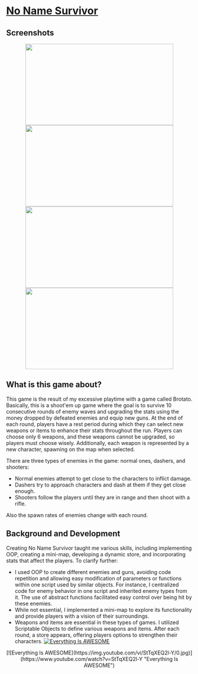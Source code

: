 # [No Name Survivor](https://fikretgezer.itch.io/no-name-survivors)
## Screenshots
<div align="center">
  <img src="https://github.com/FikretGezer/NoNameSurvivor/assets/64322071/64c53fc5-658e-4e04-86ff-69b687758d30" width="400" height="220">
  <img src="https://github.com/FikretGezer/NoNameSurvivor/assets/64322071/267c9de7-248e-45d5-8a89-d99964ce0a76" width="400" height="220"> 
  <img src="https://github.com/FikretGezer/NoNameSurvivor/assets/64322071/c448d012-422f-4867-a0b3-ca09632a84aa" width="400" height="220"> 
  <img src="https://github.com/FikretGezer/NoNameSurvivor/assets/64322071/123d6950-2f22-4e27-aca9-8eaa0bd61c07" width="400" height="220"> 
</div>

## What is this game about?
This game is the result of my excessive playtime with a game called Brotato. Basically, this is a shoot'em up game where the goal is to survive 10 consecutive rounds of enemy waves and upgrading the stats using the money dropped by defeated enemies and equip new guns. At the end of each round, players have a rest period during which they can select new weapons or items to enhance their stats throughout the run. Players can choose only 6 weapons, and these weapons cannot be upgraded, so players must choose wisely. Additionally, each weapon is represented by a new character, spawning on the map when selected.

There are three types of enemies in the game: normal ones, dashers, and shooters:
* Normal enemies attempt to get close to the characters to inflict damage.
* Dashers try to approach characters and dash at them if they get close enough.
* Shooters follow the players until they are in range and then shoot with a rifle.

Also the spawn rates of enemies change with each round.

## Background and Development
Creating No Name Survivor taught me various skills, including implementing OOP, creating a mini-map, developing a dynamic store, and incorporating stats that affect the players. To clarify further:
* I used OOP to create different enemies and guns, avoiding code repetition and allowing easy modification of parameters or functions within one script used by similar objects. For instance, I centralized code for enemy behavior in one script and inherited enemy types from it. The use of abstract functions facilitated easy control over being hit by these enemies.
* While not essential, I implemented a mini-map to explore its functionality and provide players with a vision of their surroundings.
* Weapons and items are essential in these types of games. I utilized Scriptable Objects to define various weapons and items. After each round, a store appears, offering players options to strengthen their characters.
[![Everything Is AWESOME](https://img.youtube.com/vi/StTqXEQ2l-Y/0.jpg)](https://www.youtube.com/watch?v=StTqXEQ2l-Y "Everything Is AWESOME")
<div align="center">
  [![Everything Is AWESOME](https://img.youtube.com/vi/StTqXEQ2l-Y/0.jpg)](https://www.youtube.com/watch?v=StTqXEQ2l-Y "Everything Is AWESOME")
</div>
